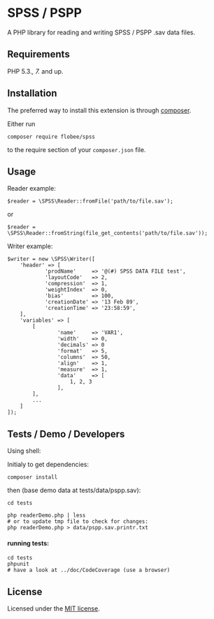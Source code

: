 # SPSS / PSPP

A PHP library for reading and writing SPSS / PSPP .sav data files.

## Requirements

PHP 5.3.*, 7.* and up.

## Installation

The preferred way to install this extension is through [composer](http://getcomposer.org/download/).

Either run

    composer require flobee/spss

to the require section of your `composer.json` file.


## Usage

Reader example:

    $reader = \SPSS\Reader::fromFile('path/to/file.sav');

or

    $reader = \SPSS\Reader::fromString(file_get_contents('path/to/file.sav'));


Writer example:

    $writer = new \SPSS\Writer([
        'header' => [
                'prodName'     => '@(#) SPSS DATA FILE test',
                'layoutCode'   => 2,
                'compression'  => 1,
                'weightIndex'  => 0,
                'bias'         => 100,
                'creationDate' => '13 Feb 89',
                'creationTime' => '23:58:59',
        ],
        'variables' => [
            [
                    'name'     => 'VAR1',
                    'width'    => 0,
                    'decimals' => 0
                    'format'   => 5,
                    'columns'  => 50,
                    'align'    => 1,
                    'measure'  => 1,
                    'data'     => [
                        1, 2, 3
                    ],
            ],
            ...
        ]
    ]);


## Tests / Demo / Developers

Using shell:

Initialy to get dependencies:

    composer install

then (base demo data at tests/data/pspp.sav):

    cd tests

    php readerDemo.php | less
    # or to update tmp file to check for changes:
    php readerDemo.php > data/pspp.sav.printr.txt

#### running tests:
    
    cd tests
    phpunit
    # have a look at ../doc/CodeCoverage (use a browser)


## License
Licensed under the [MIT license](http://opensource.org/licenses/MIT).
